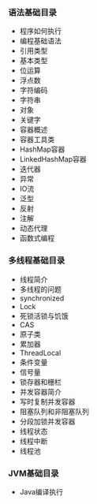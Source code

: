 ### 语法基础目录
- 程序如何执行
- 编程基础语法
- 引用类型
- 基本类型
- 位运算
- 浮点数
- 字符编码
- 字符串
- 对象
- 关键字
- 容器概述
- 容器工具类
- HashMap容器
- LinkedHashMap容器
- 迭代器
- 异常
- IO流
- 泛型
- 反射
- 注解
- 动态代理
- 函数式编程

### 多线程基础目录
- 线程简介
- 多线程的问题
- synchronized
- Lock
- 死锁活锁与饥饿
- CAS
- 原子类
- 累加器
- ThreadLocal
- 条件变量
- 信号量
- 锁存器和栅栏
- 并发容器简介
- 写时复制并发容器
- 阻塞队列和非阻塞队列
- 分段加锁并发容器
- 线程状态
- 线程中断
- 线程池

### JVM基础目录
- Java编译执行










